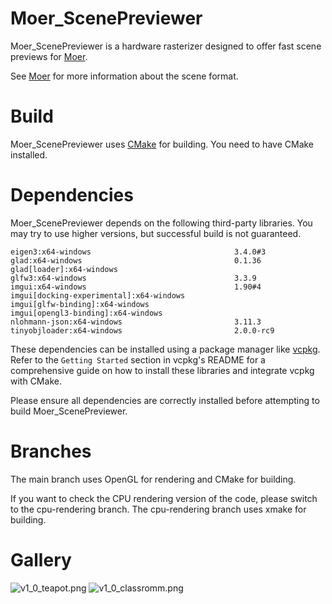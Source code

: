 # Moer_ScenePreviewer
Moer_ScenePreviewer is a hardware rasterizer designed to offer fast scene previews for [Moer](https://github.com/NJUCG/Moer).

See [Moer](https://github.com/NJUCG/Moer) for more information about the scene format.

# Build
Moer_ScenePreviewer uses [CMake](https://cmake.org/) for building. You need to have CMake installed.

# Dependencies
Moer_ScenePreviewer depends on the following third-party libraries. You may try to use higher versions, but successful build is not guaranteed.
```
eigen3:x64-windows                                3.4.0#3     
glad:x64-windows                                  0.1.36      
glad[loader]:x64-windows                                      
glfw3:x64-windows                                 3.3.9       
imgui:x64-windows                                 1.90#4      
imgui[docking-experimental]:x64-windows                       
imgui[glfw-binding]:x64-windows                               
imgui[opengl3-binding]:x64-windows                            
nlohmann-json:x64-windows                         3.11.3      
tinyobjloader:x64-windows                         2.0.0-rc9
```

These dependencies can be installed using a package manager like [vcpkg](https://github.com/microsoft/vcpkg). Refer to the `Getting Started` section in vcpkg's README for a comprehensive guide on how to install these libraries and integrate vcpkg with CMake.

Please ensure all dependencies are correctly installed before attempting to build Moer_ScenePreviewer.


# Branches
The main branch uses OpenGL for rendering and CMake for building.

If you want to check the CPU rendering version of the code, please switch to the cpu-rendering branch. The cpu-rendering branch uses xmake for building.

# Gallery
![v1_0_teapot.png](https://z4a.net/images/2024/02/18/v1_0_teapot.png)
![v1_0_classromm.png](https://z4a.net/images/2024/02/18/v1_0_classromm.png)